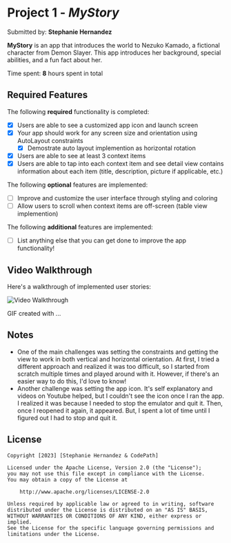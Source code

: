 # Project 1 - *MyStory*

Submitted by: **Stephanie Hernandez**

**MyStory** is an app that introduces the world to Nezuko Kamado, a fictional character from Demon Slayer. This app introduces her background, special abilities, and a fun fact about her.

Time spent: **8** hours spent in total

## Required Features

The following **required** functionality is completed:

- [x] Users are able to see a customized app icon and launch screen
- [x] Your app should work for any screen size and orientation using AutoLayout constraints
  - [x] Demostrate auto layout implemention as horizontal rotation
- [x] Users are able to see at least 3 context items
- [x] Users are able to tap into each context item and see detail view contains information about each item (title, description, picture if applicable, etc.)
 
The following **optional** features are implemented:

- [ ] Improve and customize the user interface through styling and coloring
- [ ] Allow users to scroll when context items are off-screen (table view implemention)

The following **additional** features are implemented:

- [ ] List anything else that you can get done to improve the app functionality!

## Video Walkthrough

Here's a walkthrough of implemented user stories:

<img src='' title='Video Walkthrough' width='' alt='Video Walkthrough' />

<!-- Replace this with whatever GIF tool you used! -->
GIF created with ...  
<!-- Recommended tools:
[Kap](https://getkap.co/) for macOS
[ScreenToGif](https://www.screentogif.com/) for Windows
[peek](https://github.com/phw/peek) for Linux. -->

## Notes

- One of the main challenges was setting the constraints and getting the view to work in both vertical and horizontal orientation. At first, I tried a different approach and realized it was too difficult, so I started from scratch multiple times and played around with it. However, if there's an easier way to do this, I'd love to know!
- Another challenge was setting the app icon. It's self explanatory and videos on Youtube helped, but I couldn't see the icon once I ran the app. I realized it was because I needed to stop the emulator and quit it. Then, once I reopened it again, it appeared. But, I spent a lot of time until I figured out I had to stop and quit it.

## License

    Copyright [2023] [Stephanie Hernandez & CodePath]

    Licensed under the Apache License, Version 2.0 (the "License");
    you may not use this file except in compliance with the License.
    You may obtain a copy of the License at

        http://www.apache.org/licenses/LICENSE-2.0

    Unless required by applicable law or agreed to in writing, software
    distributed under the License is distributed on an "AS IS" BASIS,
    WITHOUT WARRANTIES OR CONDITIONS OF ANY KIND, either express or implied.
    See the License for the specific language governing permissions and
    limitations under the License.
